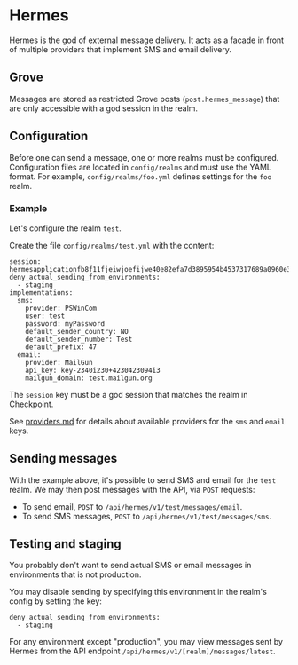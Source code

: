 Hermes
======

Hermes is the god of external message delivery. It acts as a facade in front of multiple providers that implement SMS and email delivery.

## Grove

Messages are stored as restricted Grove posts (`post.hermes_message`) that are only accessible with a god session in the realm.

## Configuration

Before one can send a message, one or more realms must be configured. Configuration files are located in `config/realms` and must use the YAML format. For example, `config/realms/foo.yml` defines settings for the `foo` realm.

### Example

Let's configure the realm `test`.

Create the file `config/realms/test.yml` with the content:

  ```
  session: hermesapplicationfb8f11fjeiwjoefijwe40e82efa7d3895954b4537317689a0960e35c67076
  deny_actual_sending_from_environments:
    - staging
  implementations:
    sms:
      provider: PSWinCom
      user: test
      password: myPassword
      default_sender_country: NO
      default_sender_number: Test
      default_prefix: 47
    email:
      provider: MailGun
      api_key: key-2340i230+4230423094i3
      mailgun_domain: test.mailgun.org
  ```

The ``session`` key must be a god session that matches the realm in Checkpoint.

See [providers.md](./providers.md) for details about available providers for the `sms` and `email` keys.

## Sending messages

With the example above, it's possible to send SMS and email for the `test` realm. We may then post messages with the API, via `POST` requests:

* To send email, `POST` to `/api/hermes/v1/test/messages/email`.
* To send SMS messages, `POST` to `/api/hermes/v1/test/messages/sms`.

## Testing and staging

You probably don't want to send actual SMS or email messages in environments that is not production.

You may disable sending by specifying this environment in the realm's config by setting the key:

```
deny_actual_sending_from_environments:
  - staging
```

For any environment except "production", you may view messages sent by Hermes from the API endpoint `/api/hermes/v1/[realm]/messages/latest`.
